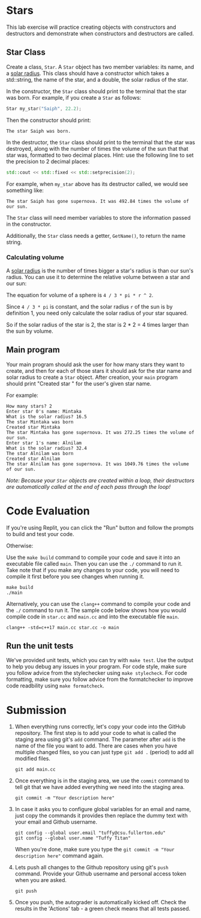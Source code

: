 # Stars

This lab exercise will practice creating objects with constructors and destructors and demonstrate when constructors and destructors are called.

## Star Class

Create a class, ``Star``. A `Star` object has two member variables: its name, and a [solar radius](https://en.wikipedia.org/wiki/Solar_radius). This class should have a constructor which takes a std::string, the name of the star, and a double, the solar radius of the star.

In the constructor, the ``Star`` class should print to the terminal that the star was born. For example, if you create a ``Star`` as follows:

```cpp
Star my_star("Saiph", 22.2);
```

Then the constructor should print:

```
The star Saiph was born.
```

In the destructor, the ``Star`` class should print to the terminal that the star was destroyed, along with the number of times the volume of the sun that that star was, formatted to two decimal places. Hint: use the following line to set the precision to 2 decimal places:
```cpp
std::cout << std::fixed << std::setprecision(2);
```
For example, when ``my_star`` above has its destructor called, we would see something like:

```
The star Saiph has gone supernova. It was 492.84 times the volume of our sun.
```

The ``Star`` class will need member variables to store the information passed in the constructor.

Additionally, the ``Star`` class needs a getter, ``GetName()``, to return the name string.

### Calculating volume

A [solar radius](https://en.wikipedia.org/wiki/Solar_radius) is the number of times bigger a star's radius is than our sun's radius. You can use it to determine the relative volume between a star and our sun:

The equation for volume of a sphere is ``4 / 3 * pi * r ^ 2``.

Since ``4 / 3 * pi`` is constant, and the solar radius ``r`` of the sun is by definition 1, you need only calculate the solar radius of your star squared.

So if the solar radius of the star is 2, the star is 2 * 2 = 4 times larger than the sun by volume.

## Main program

Your main program should ask the user for how many stars they want to create, and then for each of those stars it should ask for the star name and solar radius to create a ``Star`` object. After creation, your ``main`` program should print "Created star <name>" for the user's given star name.

For example:

```
How many stars? 2
Enter star 0's name: Mintaka
What is the solar radius? 16.5     
The star Mintaka was born  
Created star Mintaka
The star Mintaka has gone supernova. It was 272.25 times the volume of our sun.      
Enter star 1's name: Alnilam
What is the solar radius? 32.4     
The star Alnilam was born
Created star Alnilam
The star Alnilam has gone supernova. It was 1049.76 times the volume of our sun.
```

*Note: Because your ``Star`` objects are created within a loop, their destructors are automatically called at the end of each pass through the loop!*


# Code Evaluation

If you're using Replit, you can click the "Run" button and follow the prompts to build and test your code.

Otherwise:

Use the `make build` command to compile your code and save it into an executable file called `main`.
Then you can use the `./` command to run it. Take note that if you make any changes to your code, you will need to compile it first before you see changes when running it.

```
make build
./main
```

Alternatively, you can use the `clang++` command to compile your code and the `./` command to run it. 
The sample code below shows how you would compile code in `star.cc` and `main.cc` and into the executable file `main`. 

```
clang++ -std=c++17 main.cc star.cc -o main
```


## Run the unit tests

We've provided unit tests, which you can try with ``make test``. Use the output to help you debug any issues in your program.
For code style, make sure you follow advice from the stylechecker using ``make stylecheck``.
For code formatting, make sure you follow advice from the formatchecker to improve code readbility using ``make formatcheck``.

# Submission
1. When everything runs correctly,  let's copy your code into the GitHub repository. The first step is to add your code to what is called the staging area using git's `add` command. The parameter after `add` is the name of the file you want to add. There are cases when you have multiple changed files, so you can just type `git add .` (period) to add all modified files.

    ```
    git add main.cc
    ```
1. Once everything is in the staging area, we use the `commit` command to tell git that we have added everything we need into the staging area.

    ```
    git commit -m "Your description here"
    ```
1. In case it asks you  to configure global variables for an email and name, just copy the commands it provides then replace the dummy text with your email and Github username.

    ```
    git config --global user.email "tuffy@csu.fullerton.edu"
    git config --global user.name "Tuffy Titan"
    ```
    When you're done, make sure you type the `git commit -m "Your description here"` command again.    
1. Lets push all changes to the Github repository using git's `push` command. Provide your Github username and personal access token when you are asked.

    ```
    git push
    ```
1. Once you push, the autograder is automatically kicked off. Check the results in the 'Actions' tab - a green check means that all tests passed.

